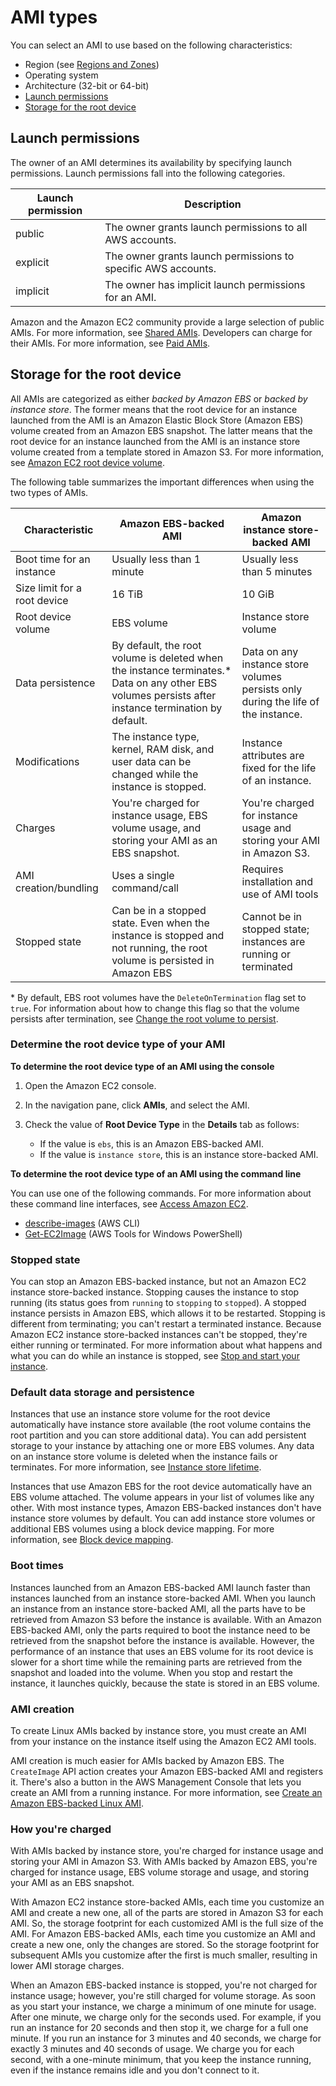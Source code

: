 # AMI types<a name="ComponentsAMIs"></a>

You can select an AMI to use based on the following characteristics:
+ Region \(see [Regions and Zones](using-regions-availability-zones.md)\)
+ Operating system
+ Architecture \(32\-bit or 64\-bit\)
+ [Launch permissions](#launch-permissions)
+ [Storage for the root device](#storage-for-the-root-device)

## Launch permissions<a name="launch-permissions"></a>

The owner of an AMI determines its availability by specifying launch permissions\. Launch permissions fall into the following categories\.


| Launch permission | Description | 
| --- | --- | 
| public | The owner grants launch permissions to all AWS accounts\. | 
| explicit | The owner grants launch permissions to specific AWS accounts\. | 
| implicit | The owner has implicit launch permissions for an AMI\. | 

Amazon and the Amazon EC2 community provide a large selection of public AMIs\. For more information, see [Shared AMIs](sharing-amis.md)\. Developers can charge for their AMIs\. For more information, see [Paid AMIs](paid-amis.md)\.

## Storage for the root device<a name="storage-for-the-root-device"></a>

All AMIs are categorized as either *backed by Amazon EBS* or *backed by instance store*\. The former means that the root device for an instance launched from the AMI is an Amazon Elastic Block Store \(Amazon EBS\) volume created from an Amazon EBS snapshot\. The latter means that the root device for an instance launched from the AMI is an instance store volume created from a template stored in Amazon S3\. For more information, see [Amazon EC2 root device volume](RootDeviceStorage.md)\.

The following table summarizes the important differences when using the two types of AMIs\.


| Characteristic | Amazon EBS\-backed AMI | Amazon instance store\-backed AMI | 
| --- | --- | --- | 
|  Boot time for an instance  |  Usually less than 1 minute  |  Usually less than 5 minutes  | 
|  Size limit for a root device  |  16 TiB  |  10 GiB  | 
|  Root device volume  |  EBS volume  |  Instance store volume  | 
|  Data persistence  |  By default, the root volume is deleted when the instance terminates\.\* Data on any other EBS volumes persists after instance termination by default\.   |  Data on any instance store volumes persists only during the life of the instance\.  | 
|  Modifications  |  The instance type, kernel, RAM disk, and user data can be changed while the instance is stopped\.  |  Instance attributes are fixed for the life of an instance\.  | 
|  Charges  |  You're charged for instance usage, EBS volume usage, and storing your AMI as an EBS snapshot\.  |  You're charged for instance usage and storing your AMI in Amazon S3\.  | 
|  AMI creation/bundling  |  Uses a single command/call  |  Requires installation and use of AMI tools  | 
|  Stopped state  |  Can be in a stopped state\. Even when the instance is stopped and not running, the root volume is persisted in Amazon EBS  |  Cannot be in stopped state; instances are running or terminated  | 

\* By default, EBS root volumes have the `DeleteOnTermination` flag set to `true`\. For information about how to change this flag so that the volume persists after termination, see [Change the root volume to persist](RootDeviceStorage.md#Using_RootDeviceStorage)\.

### Determine the root device type of your AMI<a name="display-ami-root-device-type"></a>

**To determine the root device type of an AMI using the console**

1. Open the Amazon EC2 console\.

1. In the navigation pane, click **AMIs**, and select the AMI\.

1. Check the value of **Root Device Type** in the **Details** tab as follows:
   + If the value is `ebs`, this is an Amazon EBS\-backed AMI\.
   + If the value is `instance store`, this is an instance store\-backed AMI\.

**To determine the root device type of an AMI using the command line**

You can use one of the following commands\. For more information about these command line interfaces, see [Access Amazon EC2](concepts.md#access-ec2)\.
+ [describe\-images](https://docs.aws.amazon.com/cli/latest/reference/ec2/describe-images.html) \(AWS CLI\)
+ [Get\-EC2Image](https://docs.aws.amazon.com/powershell/latest/reference/items/Get-EC2Image.html) \(AWS Tools for Windows PowerShell\)

### Stopped state<a name="ec2-bootfromebs-stopped-state"></a>

You can stop an Amazon EBS\-backed instance, but not an Amazon EC2 instance store\-backed instance\. Stopping causes the instance to stop running \(its status goes from `running` to `stopping` to `stopped`\)\. A stopped instance persists in Amazon EBS, which allows it to be restarted\. Stopping is different from terminating; you can't restart a terminated instance\. Because Amazon EC2 instance store\-backed instances can't be stopped, they're either running or terminated\. For more information about what happens and what you can do while an instance is stopped, see [Stop and start your instance](Stop_Start.md)\.

### Default data storage and persistence<a name="ec2-bootfromebs-default-data-storage-and-persistence"></a>

Instances that use an instance store volume for the root device automatically have instance store available \(the root volume contains the root partition and you can store additional data\)\. You can add persistent storage to your instance by attaching one or more EBS volumes\. Any data on an instance store volume is deleted when the instance fails or terminates\. For more information, see [Instance store lifetime](InstanceStorage.md#instance-store-lifetime)\.

Instances that use Amazon EBS for the root device automatically have an EBS volume attached\. The volume appears in your list of volumes like any other\. With most instance types, Amazon EBS\-backed instances don't have instance store volumes by default\. You can add instance store volumes or additional EBS volumes using a block device mapping\. For more information, see [Block device mapping](block-device-mapping-concepts.md)\.

### Boot times<a name="ec2-bootfromebs-boot-times"></a>

Instances launched from an Amazon EBS\-backed AMI launch faster than instances launched from an instance store\-backed AMI\. When you launch an instance from an instance store\-backed AMI, all the parts have to be retrieved from Amazon S3 before the instance is available\. With an Amazon EBS\-backed AMI, only the parts required to boot the instance need to be retrieved from the snapshot before the instance is available\. However, the performance of an instance that uses an EBS volume for its root device is slower for a short time while the remaining parts are retrieved from the snapshot and loaded into the volume\. When you stop and restart the instance, it launches quickly, because the state is stored in an EBS volume\.

### AMI creation<a name="ec2-bootfromebs-ami-creation"></a>

To create Linux AMIs backed by instance store, you must create an AMI from your instance on the instance itself using the Amazon EC2 AMI tools\. 

AMI creation is much easier for AMIs backed by Amazon EBS\. The `CreateImage` API action creates your Amazon EBS\-backed AMI and registers it\. There's also a button in the AWS Management Console that lets you create an AMI from a running instance\. For more information, see [Create an Amazon EBS\-backed Linux AMI](creating-an-ami-ebs.md)\.

### How you're charged<a name="ec2-bootfromebs-how-you-are-charged"></a>

With AMIs backed by instance store, you're charged for instance usage and storing your AMI in Amazon S3\. With AMIs backed by Amazon EBS, you're charged for instance usage, EBS volume storage and usage, and storing your AMI as an EBS snapshot\.

With Amazon EC2 instance store\-backed AMIs, each time you customize an AMI and create a new one, all of the parts are stored in Amazon S3 for each AMI\. So, the storage footprint for each customized AMI is the full size of the AMI\. For Amazon EBS\-backed AMIs, each time you customize an AMI and create a new one, only the changes are stored\. So the storage footprint for subsequent AMIs you customize after the first is much smaller, resulting in lower AMI storage charges\. 

When an Amazon EBS\-backed instance is stopped, you're not charged for instance usage; however, you're still charged for volume storage\. As soon as you start your instance, we charge a minimum of one minute for usage\. After one minute, we charge only for the seconds used\. For example, if you run an instance for 20 seconds and then stop it, we charge for a full one minute\. If you run an instance for 3 minutes and 40 seconds, we charge for exactly 3 minutes and 40 seconds of usage\. We charge you for each second, with a one\-minute minimum, that you keep the instance running, even if the instance remains idle and you don't connect to it\.